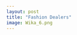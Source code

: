 ```yaml
---
layout: post
title: "Fashion Dealers"
image: Wika_6.png
---
```


<!-- <div style="padding:56.25% 0 0 0;position:relative;"><iframe src="https://player.vimeo.com/video/802422949?h=db7255b2f9&amp;badge=0&amp;autopause=0&amp;player_id=0&amp;app_id=58479" frameborder="0" allow="autoplay; fullscreen; picture-in-picture" allowfullscreen style="position:absolute;top:0;left:0;width=="960"height="660" style=" margin-left: -175px !important; "> title="Estera and WikaANIMA1_FINAL"></iframe></div> -->
  
</iframe></div><script src="https://player.vimeo.com/api/player.js"></script>
